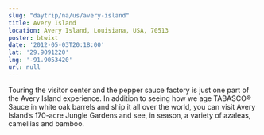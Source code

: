 ```yaml
---
slug: "daytrip/na/us/avery-island"
title: Avery Island
location: Avery Island, Louisiana, USA, 70513
poster: btwixt
date: '2012-05-03T20:18:00'
lat: '29.9091220'
lng: '-91.9053420'
url: null
---
```


Touring the visitor center and the pepper sauce factory is just one part of the Avery Island experience. In addition to seeing how we age TABASCO® Sauce in white oak barrels and ship it all over the world, you can visit Avery Island’s 170-acre Jungle Gardens and see, in season, a variety of azaleas, camellias and bamboo.

